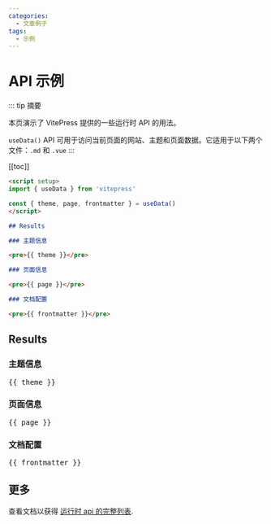 ```yaml
---
categories:
  - 文章例子
tags:
  - 示例
---
```


# API 示例

::: tip 摘要

本页演示了 VitePress 提供的一些运行时 API 的用法。

`useData()` API 可用于访问当前页面的网站、主题和页面数据。它适用于以下两个文件：`.md` 和 `.vue`
:::

[[toc]]

```md
<script setup>
import { useData } from 'vitepress'

const { theme, page, frontmatter } = useData()
</script>

## Results

### 主题信息

<pre>{{ theme }}</pre>

### 页面信息

<pre>{{ page }}</pre>

### 文档配置

<pre>{{ frontmatter }}</pre>
```

<script setup>
import { useData } from 'vitepress'

const { site, theme, page, frontmatter } = useData()
</script>

## Results

### 主题信息

<pre>{{ theme }}</pre>

### 页面信息

<pre>{{ page }}</pre>

### 文档配置

<pre>{{ frontmatter }}</pre>

## 更多

查看文档以获得 [运行时 api 的完整列表](https://vitepress.dev/zh/reference/runtime-api#usedata).
